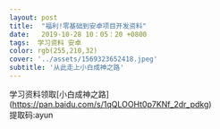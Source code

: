 ```yaml
---
layout: post
title:  "福利!零基础到安卓项目开发资料"
date:   2019-10-28 10：05：20 +0800
tags:  学习资料 安卓
color: rgb(255,210,32)
cover: '../assets/1569323652418.jpeg'
subtitle: '从此走上小白成神之路'
---
```

   


学习资料领取[小白成神之路] (https://pan.baidu.com/s/1qQLOOHt0p7KNf_2dr_pdkg)  
提取码:ayun
